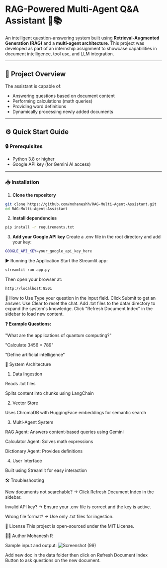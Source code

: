 # RAG-Powered Multi-Agent Q&A Assistant 🤖📚

An intelligent question-answering system built using **Retrieval-Augmented Generation (RAG)** and a **multi-agent architecture**. This project was developed as part of an internship assignment to showcase capabilities in document intelligence, tool use, and LLM integration.

---

## 🚀 Project Overview

The assistant is capable of:
- Answering questions based on document content
- Performing calculations (math queries)
- Providing word definitions
- Dynamically processing newly added documents

---

## ⚙️ Quick Start Guide

### 🔒 Prerequisites
- Python 3.8 or higher
- Google API key (for Gemini AI access)

---

### 📥 Installation

1. **Clone the repository**
```bash
git clone https://github.com/mohaneshh/RAG-Multi-Agent-Assistant.git
cd RAG-Multi-Agent-Assistant
```

2. **Install dependencies**
```bash
pip install -r requirements.txt
```

3. **Add your Google API key**
Create a .env file in the root directory and add your key:
```bash
GOOGLE_API_KEY=your_google_api_key_here
```

▶️ Running the Application
Start the Streamlit app:
```bash
streamlit run app.py
```

Then open your browser at:
```bash
http://localhost:8501
```

💬 How to Use
Type your question in the input field.
Click Submit to get an answer.
Use Clear to reset the chat.
Add .txt files to the data/ directory to expand the system's knowledge.
Click "Refresh Document Index" in the sidebar to load new content.


**❓ Example Questions:**

"What are the applications of quantum computing?"

"Calculate 3456 * 789"

"Define artificial intelligence"


🧠 System Architecture
1. Data Ingestion

Reads .txt files

Splits content into chunks using LangChain


2. Vector Store

Uses ChromaDB with HuggingFace embeddings for semantic search


3. Multi-Agent System

RAG Agent: Answers content-based queries using Gemini

Calculator Agent: Solves math expressions

Dictionary Agent: Provides definitions


4. User Interface

Built using Streamlit for easy interaction


🛠 Troubleshooting

New documents not searchable? → Click Refresh Document Index in the sidebar.

Invalid API key? → Ensure your .env file is correct and the key is active.

Wrong file format? → Use only .txt files for ingestion.


📄 License
This project is open-sourced under the MIT License.

🙋‍♂️ Author
Mohanesh R


Sample input and output:
![Screenshot (99)](https://github.com/user-attachments/assets/ef9eec03-6aae-45ef-a0fe-57af1531d4ac)


Add new doc in the data folder then click on Refresh Document Index Button to ask questions on the new document.
